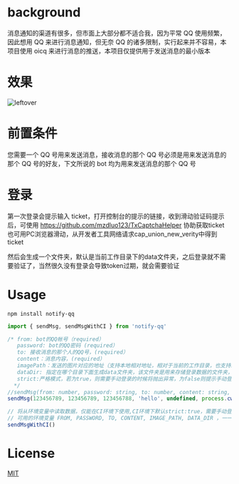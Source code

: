 # background

消息通知的渠道有很多，但市面上大部分都不适合我，因为平常 QQ 使用频繁，因此想用 QQ 来进行消息通知，但无奈 QQ 的诸多限制，实行起来并不容易，本项目使用 oicq 来进行消息的推送，本项目仅提供用于发送消息的最小版本


# 效果
![leftover](https://leftover-md.oss-cn-guangzhou.aliyuncs.com/img-md/20221217185911-2022-12-17.png)


# 前置条件

您需要一个 QQ 号用来发送消息，接收消息的那个 QQ 号必须是用来发送消息的那个 QQ 号的好友，下文所说的 bot 均为用来发送消息的那个 QQ 号

# 登录

第一次登录会提示输入 ticket，打开控制台的提示的链接，收到滑动验证码提示后，可使用 https://github.com/mzdluo123/TxCaptchaHelper 协助获取ticket
也可用PC浏览器滑动，从开发者工具网络请求cap_union_new_verity中得到ticket

然后会生成一个文件夹，默认是当前工作目录下的data文件夹，之后登录就不需要验证了，当然很久没有登录会导致token过期，就会需要验证

# Usage

```shell
npm install notify-qq
```

```typescript
import { sendMsg, sendMsgWithCI } from 'notify-qq'

/* from: bot的QQ帐号（required）
   password: bot的QQ密码 (required）
   to: 接收消息的那个人的QQ号，(required）
   content：消息内容，(required）
   imagePath：发送的图片对应的地址（支持本地相对地址，相对于当前的工作目录，也支持线上https，base64）(optional)
   dataDir: 指定在哪个目录下面生成data文件夹，该文件夹是用来存储登录数据的文件夹，默认是在当前工作目录下生成 data 文件夹 ,(optional, default:process.cwd())
   strict:严格模式，若为true，则需要手动登录的时候将抛出异常，为false则提示手动登录,(optional,default:false)
  */ 
//sendMsg(from: number, password: string, to: number, content: string, imagePath?: string, dataDir?: string，strict?:boolean)
sendMsg(123456789, 123456789, 123456788, 'hello', undefined, process.cwd())

// 将从环境变量中读取数据，仅能在CI环境下使用,CI环境下默认strict:true，需要手动登录则抛出异常
// 可用的环境变量 FROM, PASSWORD, TO, CONTENT, IMAGE_PATH, DATA_DIR ，一一对应上面的参数
sendMsgWithCI()
```

# License
[MIT](./LICENSE)
